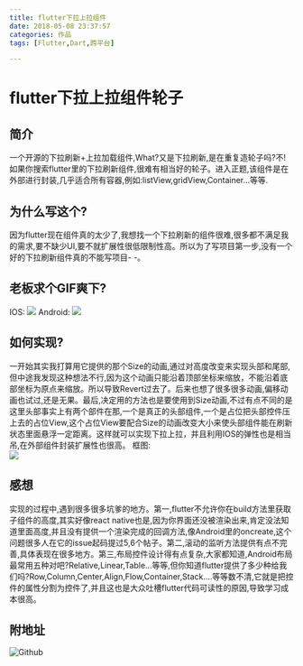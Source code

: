 ```yaml
---
title: flutter下拉上拉组件
date: 2018-05-08 23:37:57
categories: 作品
tags: [Flutter,Dart,跨平台]

---
```


# flutter下拉上拉组件轮子

## 简介
一个开源的下拉刷新+上拉加载组件,What?又是下拉刷新,是在重复造轮子吗?不!如果你搜索flutter里的下拉刷新组件,很难有相当好的轮子。进入正题,该组件是在外部进行封装,几乎适合所有容器,例如:listView,gridView,Container...等等.

<!-- more -->


## 为什么写这个?
因为flutter现在组件真的太少了,我想找一个下拉刷新的组件很难,很多都不满足我的需求,要不缺少UI,要不就扩展性很低限制性高。所以为了写项目第一步,没有一个好的下拉刷新组件真的不能写项目- -。

## 老板求个GIF爽下?
IOS:
![](/images/flutter/flutter_pulltorefresh1.gif)
Android:
![](/images/flutter/flutter_pulltorefresh2.gif)


## 如何实现?
一开始其实我打算用它提供的那个Size的动画,通过对高度改变来实现头部和尾部,但中途我发现这种想法不行,因为这个动画只能沿着顶部坐标来缩放，不能沿着底部坐标为原点来缩放。所以导致Revert过去了。后来也想了很多很多动画,偏移动画也试过,还是无果。最后,决定用的方法也是要使用到Size动画,不过有点不同的是这里头部事实上有两个部件在那,一个是真正的头部组件,一个是占位把头部控件压上去的占位View,这个占位View要配合Size的动画改变大小来使头部组件能在刷新状态里面悬浮一定距离。这样就可以实现下拉上拉，并且利用IOS的弹性也是相当吊,在外部组件封装扩展性也很高。
框图:<br>
![](/images/flutter/flutter_pulltorefresh3.png)

## 感想
实现的过程中,遇到很多很多坑爹的地方。第一,flutter不允许你在build方法里获取子组件的高度,其实好像react native也是,因为你界面还没被渲染出来,肯定没法知道里面高度,并且没有提供一个渲染完成的回调方法,像Android里的oncreate,这个问题很多人在它的issue起码提过5,6个帖子。第二,滚动的监听方法提供有点不完善,具体表现在很多地方。第三,布局控件设计得有点复杂,大家都知道,Android布局最常用五种对吧?Relative,Linear,Table...等等,但你知道flutter提供了多少种给我们吗?Row,Column,Center,Align,Flow,Container,Stack....等等数不清,它就是把控件的属性分割为控件了,并且这也是大众吐槽flutter代码可读性的原因,导致学习成本很高。

## 附地址
![Github](https://github.com/peng8350/flutter_pulltorefresh)

